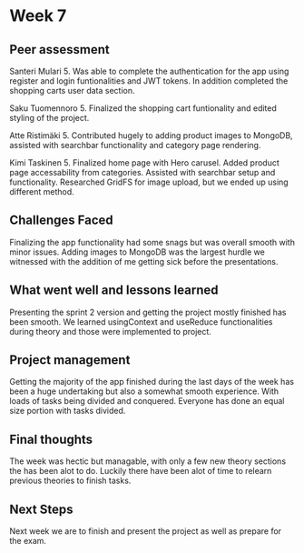 # Week 7
## Peer assessment
Santeri Mulari 5. Was able to complete the authentication for the app using register and login funtionalities and JWT tokens. In addition completed the shopping carts user data section.

Saku Tuomennoro 5. Finalized the shopping cart funtionality and edited styling of the project.

Atte Ristimäki 5. Contributed hugely to adding product images to MongoDB, assisted with searchbar functionality and category page rendering.

Kimi Taskinen 5. Finalized home page with Hero carusel. Added product page accessability from categories. Assisted with searchbar setup and functionality. Researched GridFS for image upload, but we ended up using different method.

## Challenges Faced
Finalizing the app functionality had some snags but was overall smooth with minor issues. Adding images to MongoDB was the largest hurdle we witnessed with the addition of me getting sick before the presentations.

## What went well and lessons learned
Presenting the sprint 2 version and getting the project mostly finished has been smooth. We learned usingContext and useReduce functionalities during theory and those were implemented to project.

## Project management
Getting the majority of the app finished during the last days of the week has been a huge undertaking but also a somewhat smooth experience. With loads of tasks being divided and conquered. Everyone has done an equal size portion with tasks divided.


## Final thoughts
The week was hectic but managable, with only a few new theory sections the has been alot to do. Luckily there have been alot of time to relearn previous theories to finish tasks.

## Next Steps
Next week we are to finish and present the project as well as prepare for the exam.